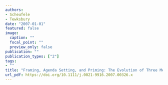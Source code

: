 ```yaml
---
authors:
- Scheufele
- Tewksbury
date: "2007-01-01"
featured: false
image:
  caption: ""
  focal_point: ""
  preview_only: false
publication: ""
publication_types: ["2"]
tags:
- ""
title: "Framing, Agenda Setting, and Priming: The Evolution of Three Media Effects Models"
url_pdf: https://doi.org/10.1111/j.0021-9916.2007.00326.x
---
```

